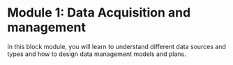 # Module 1: Data Acquisition and management
In this block module, you will learn to understand different data sources and types and how to design data management models and plans.
